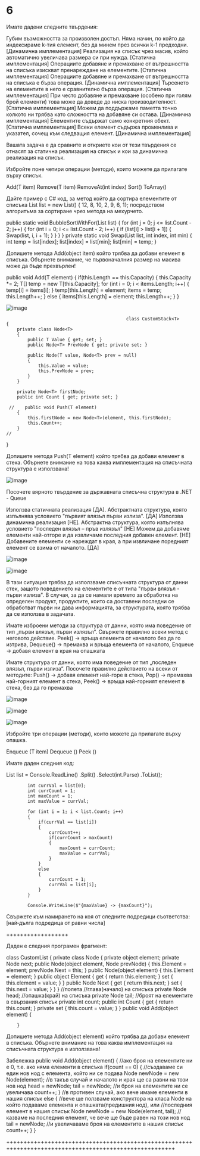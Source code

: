 # 6

Имате дадени следните твърдения: 



Губим възможността за произволен достъп. Няма начин, по който да индексираме k-тия елемент, без да минем през всички k-1 предходни. [Динамична имплементация]
Реализация на списък чрез масив, който автоматично увеличава размера си при нужда. [Статична имплементация]
Операциите добавяне и премахване от вътрешността  на списъка изискват пренареждане на елементите. [Статична имплементация]
Операциите добавяне и премахване от вътрешността  на списъка е бърза операция. [Динамична имплементация]
Търсенето на елементите в него е сравнително бърза операция. [Статична имплементация]
При често добавяне и премахване (особено при голям брой елементи) това може да доведе до ниска производителност. [Статична имплементация]
Можем да поддържаме паметта точно колкото ни трябва като сложността на добавяне си остава. [Динамична имплементация]
Елементите съдържат само конкретния обект. [Статична имплементация]
Всеки елемент съдържа променлива и указател, сочещ към следващия елемент. [Динамична имплементация]

Вашата задача е да сравните и откриете кои от тези твърдения се отнасят за статична реализация на списък и кои за динамична реализация на списък. 



Избройте поне четири операции (методи), които можете да прилагате върху списък.

Add(T item)
Remove(T item)
RemoveAt(int index)
Sort()
ToArray()



Дайте пример с C# код, за метод който да сортира  елементите от списъка List<int> list = new List<int>() { 12, 8, 10, 2, 9, 6, 1}; посредством алгоритъма за сортиране  чрез метода на мехурчето.


 public static void BubbleSortWithFor(List<int> list)
        {
            for (int j = 0; j <= list.Count - 2; j++)
            {
                for (int i = 0; i <= list.Count - 2; i++)
                {
                    if (list[i] > list[i + 1])
                    {
                        Swap(list, i, i + 1);
                    }
                }
            }
        }
private static void Swap(List<int> list, int index, int min)
        {
            int temp = list[index];
            list[index] = list[min];
            list[min] = temp;
        }
  
  
 
  
  Допишете метода Add(object item) който трябва да добави елемент в списъка. Обърнете внимание, че първоначалния размер на масива може да бъде прехвърлен!


public void Add(T element)
        {
            if(this.Length == this.Capacity)
            {
                this.Capacity *= 2;
                T[] temp = new T[this.Capacity];
                for (int i = 0; i < items.Length; i++)
                {
                    temp[i] = items[i];
                }
                temp[this.Length] = element;
                items = temp;
                this.Length++;
            }
            else
            {
                items[this.Length] = element;
                this.Length++;
            }
        }
                                                 
                                                 
![image](https://github.com/arndv/6/assets/125039034/be30428a-d123-46f9-a929-2a6147697f32)

                                                 
                                                 class CustomStack<T>
    {
        private class Node<T>
        {
            public T Value { get; set; }
            public Node<T> PrevNode { get; private set; }

            public Node(T value, Node<T> prev = null)
            {
                this.Value = value;
                this.PrevNode = prev;
            }
        }

        private Node<T> firstNode;
        public int Count { get; private set; }

     //    public void Push(T element)
        {
            this.firstNode = new Node<T>(element, this.firstNode);
            this.Count++;
        }
    //
            
}

Допишете метода Push(T element) който трябва да добави елемент в стека. Обърнете внимание на това каква имплементация на списъчната структура е използвана!



![image](https://github.com/arndv/6/assets/125039034/0ac78d8e-b16e-4ffd-abac-212a9a8245b3)

 
Посочете вярното твърдение за държавната списъчна структура в .NET - Queue<T>

Използва статичната реализация [ДА].
Абстрактната структура, която изпълнява условието "първият влязъл първи излиза". [ДА]
Използва динамична реализация [НЕ].
Абстрактна структура, която изпълнява  условието "последен влязъл – пръв излязъл" [НЕ]
Можем да добавяме елементи най-отгоре и да извличаме последния добавен елемент. [НЕ]
Добавените елементи се нареждат в края, а при извличане поредният елемент се взима от началото. [ДА]

 ![image](https://github.com/arndv/6/assets/125039034/602696a1-9971-4376-b345-1e95f6a4b5fb)

           
![image](https://github.com/arndv/6/assets/125039034/80b515d7-cc04-4309-bb07-f8b47c1f178f)

 В тази ситуация трябва да използваме списъчната структура от данни стек, защото поведението на елементите е от типа "първи влязъл - първи излиза". В случая, за да се намали времето за обработка на определен продукт, продуктите, които са доставени последни се обработват първи ни дава информацията, за структурата, която трябва да се използва в задачата.

Имате изброени методи за структура от данни, която има поведение от тип „първи влязъл, първи излязъл“. Свържете правилно всеки метод с неговото действие.
 Peek() → връща елемента от началото без да го изтрива, 
 Dequeue() → премахва и връща елемента от началото, 
 Enqueue → добавя елемент в края на опашката
 
Имате структура от данни, която има поведение от тип „последен влязъл, първи излиза“. Посочете правилно действието на всеки от методите:
 Push() → добавя елемент най-горе в стека, Pop() → премахва най-горният елемент в стека, Peek() → връща най-горният елемент в стека, без да го премахва 
 
![image](https://github.com/arndv/6/assets/125039034/351795f9-e706-417e-8b9b-e46f270007aa)

![image](https://github.com/arndv/6/assets/125039034/9723c087-1e91-45e2-b327-dcf5294b1013)

 ![image](https://github.com/arndv/6/assets/125039034/c198e220-4e1f-4fad-9855-25f4ba3bb65a)

 
 Избройте три операции (методи), които можете да прилагате върху опашка.

Enqueue (T item)
Dequeue ()
Peek ()
 
 
Имате даден следния код:

List<int> list = Console.ReadLine()
                .Split()
                .Select(int.Parse)
                .ToList();

            int currVal = list[0];
            int currCount = 1;
            int maxCount = 1;
            int maxValue = currVal;

            for (int i = 1; i < list.Count; i++)
            {
                if(currVal == list[i])
                {
                    currCount++;
                    if(currCount > maxCount)
                    {
                        maxCount = currCount;
                        maxValue = currVal;
                    }
                }
                else
                {
                    currCount = 1;
                    currVal = list[i];
                }
            }

            Console.WriteLine($"{maxValue} -> {maxCount}");

Свържете към намирането на коя от следните подредици съответства: [най‑дълга подредица от равни числа]
 
 
++++++++++++++++++
 
 Даден е следния програмен фрагмент:

class CustomList
    {
        private class Node
        {
            private object element;
            private Node next;
            public Node(object element, Node prevNode)
            {
                this.Element = element;
                prevNode.Next = this;
            }
            public Node(object element)
            {
                this.Element = element;
            }
            public object Element
            {
                get { return this.element; }
                set { this.element = value; }
            }
            public Node Next
            {
                get { return this.next; }
                set { this.next = value; }
            }
        }
        //полета
        //глава(начало) на списъка
        private Node head;
        //опашка(край) на списъка
        private Node tail;
        //броят на елементите в свързания списък
        private int count;
        public int Count
        {
            get { return this.count; }
            private set { this.count = value; }
        }
        public void Add(object element)
        {
           
        }

Допишете метода Add(object element) който трябва да добави елемент в списъка. Обърнете внимание на това каква имплементация на списъчната структура е използвана!



Забележка
public void Add(object element)
        {
            //ако броя на елементите ни е 0, т.е. ако няма елементи в списъка 
            if(count == 0)
            {
                //създаваме си един нов нод с елемента, който ни се подава
                Node newNode = new Node(element);
                //в такъв случай и началото и края ще са равни на този нов нод
                head = newNode;
                tail = newNode;
                //и броя на елементите ни се увеличава
                count++;
            }
            //в противен случай, ако вече имаме елементи в нашия списък
            else
            {
                //вече ще ползваме конструктора на класа Node на който подаваме елемента и опашката(предишния нод), или 
                //последния елемент в нашия списък
                Node newNode = new Node(element, tail);
                //казваме на последния елемент, че вече ще бъде равен на този нов нод
                tail = newNode;
                //и увеличаваме броя на елементите в нашия списък
                count++;
            }
        }
 
 +++++++++++++++++++++++++++++++++++++++++++++++++++++++++++++++++++++++++++++++++++++++++++++++++++++++
